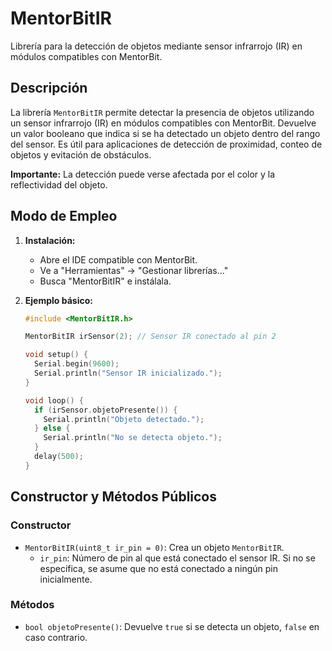 # MentorBitIR

Librería para la detección de objetos mediante sensor infrarrojo (IR) en módulos compatibles con MentorBit.

## Descripción

La librería `MentorBitIR` permite detectar la presencia de objetos utilizando un sensor infrarrojo (IR) en módulos compatibles con MentorBit. Devuelve un valor booleano que indica si se ha detectado un objeto dentro del rango del sensor. Es útil para aplicaciones de detección de proximidad, conteo de objetos y evitación de obstáculos.

**Importante:** La detección puede verse afectada por el color y la reflectividad del objeto.

## Modo de Empleo

1.  **Instalación:**
    * Abre el IDE compatible con MentorBit.
    * Ve a "Herramientas" -> "Gestionar librerías..."
    * Busca "MentorBitIR" e instálala.

2.  **Ejemplo básico:**

    ```c++
    #include <MentorBitIR.h>

    MentorBitIR irSensor(2); // Sensor IR conectado al pin 2

    void setup() {
      Serial.begin(9600);
      Serial.println("Sensor IR inicializado.");
    }

    void loop() {
      if (irSensor.objetoPresente()) {
        Serial.println("Objeto detectado.");
      } else {
        Serial.println("No se detecta objeto.");
      }
      delay(500);
    }
    ```

## Constructor y Métodos Públicos

### Constructor

* `MentorBitIR(uint8_t ir_pin = 0)`: Crea un objeto `MentorBitIR`.
    * `ir_pin`: Número de pin al que está conectado el sensor IR. Si no se especifica, se asume que no está conectado a ningún pin inicialmente.

### Métodos

* `bool objetoPresente()`: Devuelve `true` si se detecta un objeto, `false` en caso contrario.
